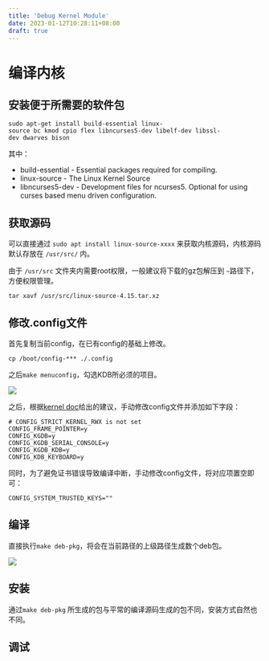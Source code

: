 ```yaml
---
title: 'Debug Kernel Module'
date: 2023-01-12T10:28:11+08:00
draft: true
---
```


# 编译内核

## 安装便于所需要的软件包

```apt
sudo apt-get install build-essential linux-source bc kmod cpio flex libncurses5-dev libelf-dev libssl-dev dwarves bison
```

其中：

- build-essential - Essential packages required for compiling.
- linux-source - The Linux Kernel Source
- libncurses5-dev - Development files for ncurses5. Optional for using curses based menu driven configuration.

## 获取源码

可以直接通过 `sudo apt install linux-source-xxxx` 来获取内核源码，内核源码默认存放在 `/usr/src/` 内。

由于 `/usr/src` 文件夹内需要root权限，一般建议将下载的gz包解压到 `~`路径下，方便权限管理。

`tar xavf /usr/src/linux-source-4.15.tar.xz`

## 修改.config文件

首先复制当前config，在已有config的基础上修改。

`cp /boot/config-*** ./.config`

之后`make menuconfig`，勾选KDB所必须的项目。

![](C:\Users\78102\yF\yBlog\content\docs\debug-kernel-module\images\menuconfig.jpg)

之后，根据[kernel doc](https://www.kernel.org/doc/html/v5.0/dev-tools/kgdb.html)给出的建议，手动修改config文件并添加如下字段：

```config
# CONFIG_STRICT_KERNEL_RWX is not set
CONFIG_FRAME_POINTER=y
CONFIG_KGDB=y
CONFIG_KGDB_SERIAL_CONSOLE=y
CONFIG_KGDB_KDB=y
CONFIG_KDB_KEYBOARD=y
```

同时，为了避免证书错误导致编译中断，手动修改config文件，将对应项置空即可：

```config
CONFIG_SYSTEM_TRUSTED_KEYS=""
```

## 编译

直接执行`make deb-pkg`，将会在当前路径的上级路径生成数个deb包。

![](C:\Users\78102\yF\yBlog\content\docs\debug-kernel-module\images\生成的deb文件.jpg)

## 安装

通过`make deb-pkg` 所生成的包与平常的编译源码生成的包不同，安装方式自然也不同。

## 调试




